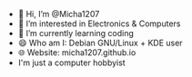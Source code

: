 - 👋 Hi, I’m @Micha1207
- 👀 I’m interested in Electronics & Computers
- 🌱 I’m currently learning coding
- 😄 Who am I: Debian GNU/Linux + KDE user
- 🌐 Website: micha1207.github.io
- I'm just a computer hobbyist

<!---
Micha1207/Micha1207 is a ✨ special ✨ repository because its `README.md` (this file) appears on your GitHub profile.
You can click the Preview link to take a look at your changes.
--->
